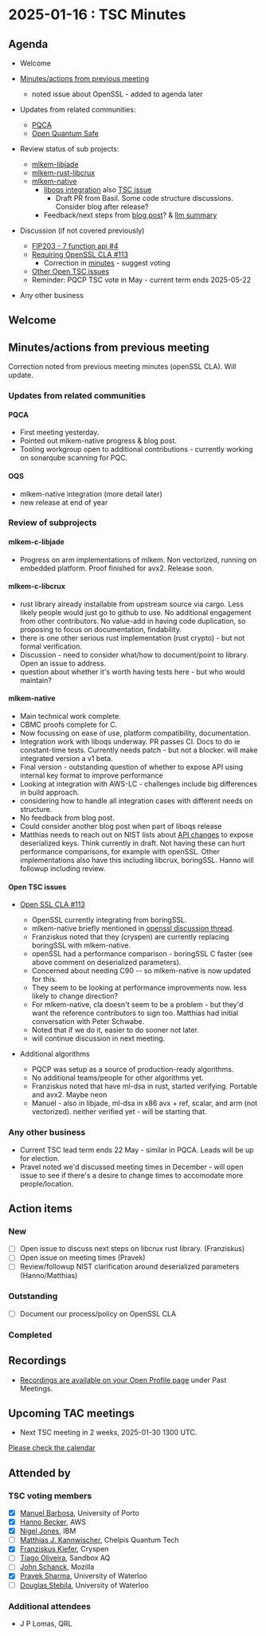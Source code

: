 # 2025-01-16 :  TSC Minutes

## Agenda

* Welcome

* [Minutes/actions from previous meeting](2024-12-05/minutes.md)
  * noted issue about OpenSSL - added to agenda later

* Updates from related communities:
  * [PQCA](https://github.com/PQCA)
  * [Open Quantum Safe](https://github.com/open-quantum-safe)

* Review status of sub projects:

  * [mlkem-libjade](https://github.com/pq-code-package/mlkem-libjade)
  * [mlkem-rust-libcrux](https://github.com/pq-code-package/mlkem-rust-libcrux)
  * [mlkem-native](https://github.com/pq-code-package/mlkem-c-embedded)
    * [liboqs integration](https://github.com/open-quantum-safe/liboqs/pull/2041) also [TSC issue](https://github.com/pq-code-package/tsc/issues/103)
      * Draft PR from Basil. Some code structure discussions. Consider blog after release?
    * Feedback/next steps from [blog post](https://pqca.org/blog/2024/pqca-announces-alpha-release-of-mlkem-native/)?  & [llm summary](https://docs.google.com/document/d/1VVP01fdHh7IVWG2Y-Njd3GIyTa8cZI50L-zJWr3Zaz4/edit?tab=t.0)
  
* Discussion (if not covered previously)

  * [FIP203 - 7 function api #4](https://github.com/pq-code-package/tsc/issues/4#issuecomment-2456391348)
  * [Requiring OpenSSL CLA #113](https://github.com/pq-code-package/tsc/issues/113)
    * Correction in [minutes](https://github.com/pq-code-package/tsc/pull/124) - suggest voting
  * [Other Open TSC issues](https://github.com/orgs/pq-code-package/projects/4/views/1)
  * Reminder: PQCP TSC vote in May - current term ends 2025-05-22

* Any other business

## Welcome

## Minutes/actions from previous meeting

Correction noted from previous meeting minutes (openSSL CLA). Will update.

### Updates from related communities

#### PQCA

* First meeting yesterday.
* Pointed out mlkem-native progress & blog post.
* Tooling workgroup open to additional contributions - currently working on sonarqube scanning for PQC.

#### OQS

* mlkem-native integration (more detail later)
* new release at end of year

### Review of subprojects

#### mlkem-c-libjade

* Progress on arm implementations of mlkem. Non vectorized, running on embedded platform. Proof finished for avx2. Release soon.

#### mlkem-c-libcrux

* rust library already installable from upstream source via cargo. Less likely people would just go to github to use. No additional engagement from other contributors. No value-add in having code duplication, so proposing to focus on documentation, findability.
* there is one other serious rust implementation (rust crypto) - but not formal verification.
* Discussion - need to consider what/how to document/point to library. Open an issue to address.
* question about whether it's worth having tests here - but who would maintain?

#### mlkem-native

* Main technical work complete.
* CBMC proofs complete for C.
* Now focussing on ease of use, platform compatibility, documentation.
* Integration work with liboqs underway. PR passes CI. Docs to do ie constant-time tests. Currently needs patch - but not a blocker. will make integrated version a v1 beta.
* Final version - outstanding question of whether to expose API using internal key format to improve performance
* Looking at integration with AWS-LC - challenges include big differences in build approach.
* considering how to handle all integration cases with different needs on structure.
* No feedback from blog post.
* Could consider another blog post when part of liboqs release
* Matthias needs to reach out on NIST lists about [API changes](https://github.com/pq-code-package/tsc/issues/4) to expose deserialized keys. Think currently in draft. Not having these can hurt performance comparisons, for example with openSSL. Other implementations also have this including libcrux, boringSSL. Hanno will followup including review.

#### Open TSC issues

* [Open SSL CLA #113](https://github.com/pq-code-package/tsc/issues/113)
  * OpenSSL currently integrating from boringSSL.
  * mlkem-native briefly mentioned in [openssl discussion thread](https://github.com/openssl/openssl/issues/26006).
  * Franziskus noted that they (cryspen) are currently replacing boringSSL with mlkem-native.
  * openSSL had a performance comparison - boringSSL C faster (see above comment on deserialized parameters).
  * Concerned about needing C90 -- so mlkem-native is now updated for this.
  * They seem to be looking at performance improvements now. less likely to change direction?
  * For mlkem-native, cla doesn't seem to be a problem - but they'd want the reference contributors to sign too. Matthias had initial conversation with Peter Schwabe.
  * Noted that if we do it, easier to do sooner not later.
  * will continue discussion in next meeting.

* Additional algorithms
  * PQCP was setup as a source of production-ready algorithms.
  * No additional teams/people for other algorithms yet.
  * Franziskus noted that have ml-dsa in rust, started verifying. Portable and avx2. Maybe neon
  * Manuel - also in libjade, ml-dsa in x86 avx + ref, scalar, and arm (not vectorized). neither verified yet - will be starting that.

### Any other business

* Current TSC lead term ends 22 May - similar in PQCA. Leads will be up for election.
* Pravel noted we'd discussed meeting times in December - will open issue to see if there's a desire to change times to accomodate more people/location.

## Action items

### New

* [ ] Open issue to discuss next steps on libcrux rust library. (Franziskus)
* [ ] Open issue on meeting times (Pravek)
* [ ] Review/followup NIST clarification around deserialized parameters (Hanno/Matthias)

### Outstanding

* [ ] Document our process/policy on OpenSSL CLA

### Completed

## Recordings

* [Recordings are available on your Open Profile page](https://openprofile.dev/my-meetings) under Past Meetings.

## Upcoming TAC meetings

* Next TSC meeting in 2 weeks, 2025-01-30 1300 UTC.

[Please check the calendar](https://pqca.org/calendar/)

## Attended by

### TSC voting members

* [X] [Manuel Barbosa](https://github.com/mbbarbosa), University of Porto
* [X] [Hanno Becker](https://github.com/hanno-becker), AWS
* [X] [Nigel Jones](https://github.com/planetf1), IBM
* [ ] [Matthias J. Kannwischer](https://github.com/mkannwischer), Chelpis Quantum Tech
* [X] [Franziskus Kiefer](https://github.com/franziskuskiefer), Cryspen
* [ ] [Tiago Oliveira](https://github.com/tfaoliveira), Sandbox AQ
* [ ] [John Schanck](https://github.com/jschanck), Mozilla
* [X] [Pravek Sharma](https://github.com/praveksharma), University of Waterloo
* [ ] [Douglas Stebila](https://github.com/dstebila), University of Waterloo

### Additional attendees

* J P Lomas, QRL